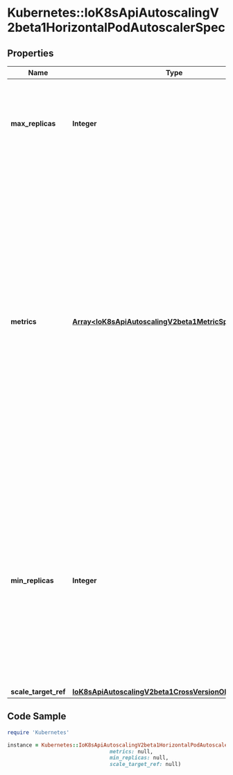 # Kubernetes::IoK8sApiAutoscalingV2beta1HorizontalPodAutoscalerSpec

## Properties

Name | Type | Description | Notes
------------ | ------------- | ------------- | -------------
**max_replicas** | **Integer** | maxReplicas is the upper limit for the number of replicas to which the autoscaler can scale up. It cannot be less that minReplicas. | 
**metrics** | [**Array&lt;IoK8sApiAutoscalingV2beta1MetricSpec&gt;**](IoK8sApiAutoscalingV2beta1MetricSpec.md) | metrics contains the specifications for which to use to calculate the desired replica count (the maximum replica count across all metrics will be used).  The desired replica count is calculated multiplying the ratio between the target value and the current value by the current number of pods.  Ergo, metrics used must decrease as the pod count is increased, and vice-versa.  See the individual metric source types for more information about how each type of metric must respond. | [optional] 
**min_replicas** | **Integer** | minReplicas is the lower limit for the number of replicas to which the autoscaler can scale down.  It defaults to 1 pod.  minReplicas is allowed to be 0 if the alpha feature gate HPAScaleToZero is enabled and at least one Object or External metric is configured.  Scaling is active as long as at least one metric value is available. | [optional] 
**scale_target_ref** | [**IoK8sApiAutoscalingV2beta1CrossVersionObjectReference**](IoK8sApiAutoscalingV2beta1CrossVersionObjectReference.md) |  | 

## Code Sample

```ruby
require 'Kubernetes'

instance = Kubernetes::IoK8sApiAutoscalingV2beta1HorizontalPodAutoscalerSpec.new(max_replicas: null,
                                 metrics: null,
                                 min_replicas: null,
                                 scale_target_ref: null)
```


